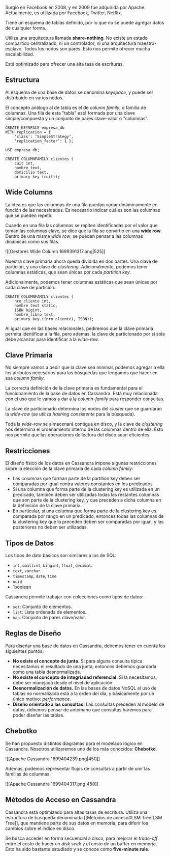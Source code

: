 Surgió en Facebook en 2008, y en 2009 fue adquirida por Apache. Actualmente, es utilizada por Facebook, Twitter, Netflix.

Tiene un esquema de tablas definido, por lo que no se puede agregar datos de cualquier forma.

Utiliza una arquitectura llamada **share-nothing**. No existe un estado compartido centralizado, ni un controlador, ni una arquitectura maestro-esclavo. Todos los nodos son pares. Esto nos permite ofrecer mucha escalabilidad.

Está optimizado para ofrecer una alta tasa de escrituras.

## Estructura

Al esquema de una base de datos se denomina *keyspace*, y puede ser distribuido en varios nodos.

El concepto análogo al de tabla es el de *column family*, o familia de columnas. Una fila de esta "tabla" está formada por una clave simple/compuesta y un conjunto de pares clave-valor o "columnas".

```CQL
CREATE KEYSPACE empresa_db
WITH replication = {
	’class’: ’SimpleStrategy’,
	’replication_factor’: 1 };

USE empresa_db;

CREATE COLUMNFAMILY clientes (
	cuit int,
	nombre text,
	domicilio text,
	primary key (cuit));
```

## Wide Columns

La idea es que las columnas de una fila puedan variar dinámicamente en función de las necesidades. Es necesario indicar cuáles son las columnas que se pueden repetir.

Cuando en una fila las columnas se repiten identificadas por el valor que toman las columnas clave, se dice que la fila se convirtió en una **wide row**. Dentro de una misma *wide row*, se pueden pensar a las columnas dinámicas como sus filas.

![[Gestores Wide Column 1699391317.png|525]]

Nuestra clave primaria ahora queda dividida en dos partes. Una clave de partición, y una clave de *clustering*. Adicionalmente, podemos tener columnas estáticas, que sean únicas por cada *partition key*.

Adicionalmente, podemos tener columnas estáticas que sean únicas por cada clave de partición.

```CQL
CREATE COLUMNFAMILY clientes (
	nro_cliente int,
	nombre text static,
	ISBN bigint,
	nombre_libro text,
	primary key ((nro_cliente), ISBN));
```

Al igual que en las bases relacionales, pediremos que la clave primaria permita identificar a la fila, pero además, la clave de particionado por sí sola debe alcanzar para identificar a la *wide-row*.

## Clave Primaria

No siempre vamos a pedir que la clave sea minimal, podemos agregar a ella los atributos necesarios para las búsquedas que tengamos que hacer en esa *column family*.

La correcta definición de la clave primaria es fundamental para el funcionamiento de la base de datos en Cassandra. Está muy relacionada con el uso que le vamos a dar a la *column-family* para responder consultas.

La clave de particionado determina los nodos del *cluster* que se guardarán la *wide-row* (se utiliza *hashing consistente* para la búsqueda).

Toda la *wide-row* se almacenará contigua en disco, y la clave de *clustering* nos determina el ordenamiento interno de las columnas dentro de ella. Esto nos permite que las operaciones de lectura del disco sean eficientes.

## Restricciones

El diseño físico de los datos en Cassandra impone algunas restricciones sobre la elección de la clave primaria de cada *column family*:

- Las columnas que forman parte de la partition key deben ser comparadas por igual contra valores constantes en los predicados
- Si una columna que forma parte de la clustering key es utilizada en un predicado, también deben ser utilizadas todas las restantes columnas que son parte de la clustering key, y que preceden a dicha columna en la definición de la clave primaria.
- En particular, si una columna que forma parte de la clustering key es comparada por rango en un predicado, entonces todas las columnas de la clustering key que la preceden deben ser comparadas por igual, y las posteriores no deben ser utilizadas.

## Tipos de Datos

Los tipos de dato básicos son similares a los de SQL:

- `int`, `smallint`, `bingint`, `float`, `decimal`.
- `text`, `varchar`.
- `timestamp`, `date`, `time`
- `uuid`
- `boolean

Cassandra permite trabajar con colecciones como tipos de datos:

- `set`: Conjunto de elementos.
- `list`: Lista ordenada de elementos.
- `map`: Conjunto de pares clave/valor.

## Reglas de Diseño

Para diseñar una base de datos en Cassandra, debemos tener en cuenta los siguientes puntos:

- **No existe el concepto de junta.** Si para alguna consulta típica necesitamos el resultado de una junta, entonces debemos guardarla como una tabla desnormalizada.
- **No existe el concepto de integriadad referencial.** Si la necesitamos, debe ser manejada desde el nivel de aplicación
- **Desnormalización de datos.** En las bases de datos NoSQL el uso de tablas no normalizada está a la orden del día, y básicamente por un único motivo: *performance*.
- **Diseño orientado a las consultas:** Las consultas preceden al modelo de datos, debemos pensar de antemano que consultas haremos para poder diseñar las tablas.

## Chebotko

Se han propuesto distintos diagramas para el modelado lógico en Cassandra. Nosotros utilizaremos uno de los más conocidos: **Chebotko**.

![[Apache Cassandra 1699404239.png|450]]

Además, podemos representar flujos de consultas a partir de unir las familias de columnas.

![[Apache Cassandra 1699404317.png|450]]

## Métodos de Acceso en Cassandra

Cassandra está optimizado para altas tasas de escritura. Utiliza una estructura de búsqueda denominada [[Métodos de acceso#LSM Tree|LSM Tree]], que mantiene parte de sus datos en memoria, para diferir los cambios sobre el índice en disco.

Se busca acceder en forma secuencial a disco, para mejorar el *trade-off* entre el costo de hacer un *disk seek* y el costo de un buffer en memoria. Esto ha sido bastante estudiado y se conoce como **five-minute rule**.
